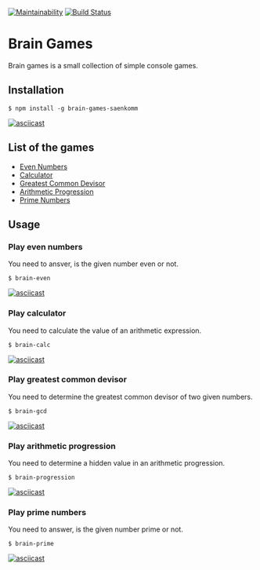 [![Maintainability](https://api.codeclimate.com/v1/badges/d177a887871a48012255/maintainability)](https://codeclimate.com/github/SaenkoJr/project-lvl1-s466/maintainability)
[![Build Status](https://travis-ci.com/SaenkoJr/project-lvl1-s466.svg?branch=master)](https://travis-ci.com/SaenkoJr/project-lvl1-s466)

# Brain Games
Brain games is a small collection of simple console games.

## Installation
```
$ npm install -g brain-games-saenkomm
```
[![asciicast](https://asciinema.org/a/9Fs7N7RAbdJg9CWBbpfHLtOzE.svg)](https://asciinema.org/a/9Fs7N7RAbdJg9CWBbpfHLtOzE?t=1&cols=80&rows=15)

## List of the games
- [Even Numbers](#play-even-numbers)
- [Calculator](#play-calculator)
- [Greatest Common Devisor](#play-greatest-common-devisor)
- [Arithmetic Progression](#play-arithmetic-progression)
- [Prime Numbers](#play-prime-numbers)

## Usage
### Play even numbers
You need to ansver, is the given number even or not.
```
$ brain-even
```
[![asciicast](https://asciinema.org/a/DcyJzsi2FPmtqh61CHPIGRDnW.svg)](https://asciinema.org/a/DcyJzsi2FPmtqh61CHPIGRDnW?t=1&cols=80&rows=15)

### Play calculator
You need to calculate the value of an arithmetic expression.
```
$ brain-calc
```
[![asciicast](https://asciinema.org/a/NWtWTnt7Vvrf19Xue2C5CRt5F.svg)](https://asciinema.org/a/NWtWTnt7Vvrf19Xue2C5CRt5F?t=1&cols=80&rows=15)

### Play greatest common devisor
You need to determine the greatest common devisor of two given numbers. 
```
$ brain-gcd
```  
[![asciicast](https://asciinema.org/a/MEnOcFclLLJjIsehijWJUTFH4.svg)](https://asciinema.org/a/MEnOcFclLLJjIsehijWJUTFH4?t=1&cols=80&rows=15)

### Play arithmetic progression
You need to determine a hidden value in an arithmetic progression.
```
$ brain-progression
```  
[![asciicast](https://asciinema.org/a/IB10cMxb0Y0IvAbifWzOzsXkM.svg)](https://asciinema.org/a/IB10cMxb0Y0IvAbifWzOzsXkM?t=1&cols=80&rows=15)

### Play prime numbers
You need to answer, is the given number prime or not.
```
$ brain-prime
```  
[![asciicast](https://asciinema.org/a/3fdXxXYqt2docUXl6HF5lA9EJ.svg)](https://asciinema.org/a/3fdXxXYqt2docUXl6HF5lA9EJ?t=1&cols=80&rows=15)
